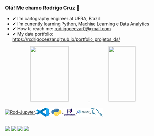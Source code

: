 ### Olá! Me chamo Rodrigo Cruz 👋

- ✔ I’m cartography engineer at UFRA, Brazil
- ✔ I’m currently learning Python, Machine Learning e Data Analytics
- ✔ How to reach me: rodrigoceezar0@gmail.com
- ✔ My data portfolio: https://rodrigoceezar.github.io/portfolio_projetos_ds/



<div align="center">
  <a href="https://github.com/rodrigoceezar">
  <img width="50%" height="180em" src="https://github-readme-stats.vercel.app/api?username=rodrigoceezar&show_icons=true&theme=chartreuse-light&include_all_commits=true&count_private=true"/>
  <img width="42%" height="180em" src="https://github-readme-stats.vercel.app/api/top-langs/?username=rodrigoceezar&layout=compact&langs_count=7&theme=chartreuse-light"/>
</div>
  
  <div style="display: inline_block"><br>
  <img align="center" alt="Rod-Jupyter" height="30" width="40" src="https://cdn.jsdelivr.net/gh/devicons/devicon/icons/jupyter/jupyter-original-wordmark.svg">
  <img align="center" alt="Rod-Vscode" height="30" width="40" src="https://github.com/devicons/devicon/blob/master/icons/vscode/vscode-original.svg">

  <img align="center" alt="Rod-Python" height="30" width="40" src="https://raw.githubusercontent.com/devicons/devicon/master/icons/python/python-original.svg">
  <img align="center" alt="Rod-Pandas" height="30" width="40" src="https://github.com/devicons/devicon/blob/master/icons/pandas/pandas-original-wordmark.svg">
  <img align="center" alt="Rod-Numpy" height="30" width="40" src="https://github.com/devicons/devicon/blob/master/icons/numpy/numpy-original-wordmark.svg">
  <img align="center" alt="Rod_MySQL" height="30" width="40" src="https://github.com/devicons/devicon/blob/master/icons/mysql/mysql-original.svg">

</div>

  
  ##
  <div> 
  <a href="https://www.instagram.com/rodrigoceezar/" target="_blank"><img src="https://img.shields.io/badge/-Instagram-%23E4405F?style=for-the-badge&logo=instagram&logoColor=white" target="_blank"></a>
  <a href="https://www.linkedin.com/in/rodrigoceezar-02/" target="_blank"><img src="https://img.shields.io/badge/-LinkedIn-%230077B5?style=for-the-badge&logo=linkedin&logoColor=white" target="_blank"></a>
    <a href="https://mail.google.com/mail/u/2/?ogbl#inbox" target="_blank"><img src="https://img.shields.io/badge/Gmail-D14836?style=for-the-badge&logo=gmail&logoColor=white" target="_blank"></a> 
    <a href = "https://rodrigoceezar.github.io/portfolio_projetos_ds/"><img src="https://img.shields.io/badge/website-000000?style=for-the-badge&logo=About.me&logoColor=white" target="_blank"></a>
</div>
  
